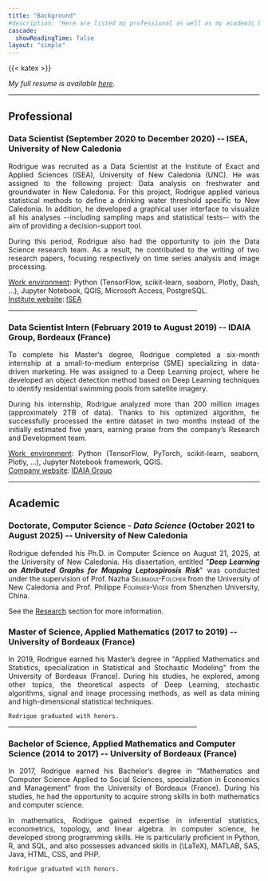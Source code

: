 ```yaml
---
title: "Background"
#description: "Here are listed my professional as well as my academic backgrounds."
cascade:
  showReadingTime: false
layout: "simple"
---
```

{{< katex >}}

_My full resume is available [here](resume.pdf)._

<hr>

## Professional

### Data Scientist (September 2020 to December 2020) -- ISEA, University of New Caledonia

<span style='text-align: justify;'>

Rodrigue was recruited as a Data Scientist at the Institute of Exact and Applied Sciences (ISEA), University of New Caledonia (UNC). He was assigned to the following project: Data analysis on freshwater and groundwater in New Caledonia.
For this project, Rodrigue applied various statistical methods to define a drinking water threshold specific to New Caledonia. In addition, he developed a graphical user interface to visualize all his analyses --including sampling maps and statistical tests-- with the aim of providing a decision-support tool.

During this period, Rodrigue also had the opportunity to join the Data Science research team. As a result, he contributed to the writing of two research papers, focusing respectively on time series analysis and image processing.

<u>Work environment</u>: Python (TensorFlow, scikit-learn, seaborn, Plotly, Dash, ...), Jupyter Notebook, QGIS, Microsoft Access, PostgreSQL.\
<u>Institute website</u>: <a href="https://isea.unc.nc/" target="_blank">ISEA</a>

</span>

<hr style="width:75%">

### Data Scientist Intern (February 2019 to August 2019) -- IDAIA Group, Bordeaux (France)

<span style='text-align: justify;'>

To complete his Master’s degree, Rodrigue completed a six-month internship at a small-to-medium enterprise (SME) specializing in data-driven marketing. He was assigned to a Deep Learning project, where he developed an object detection method based on Deep Learning techniques to identify residential swimming pools from satellite imagery.

During his internship, Rodrigue analyzed more than 200 million images (approximately 2TB of data). Thanks to his optimized algorithm, he successfully processed the entire dataset in two months instead of the initially estimated five years, earning praise from the company’s Research and Development team.

<u>Work environment</u>: Python (TensorFlow, PyTorch, scikit-learn, seaborn, Plotly, ...), Jupyter Notebook framework, QGIS.\
<u>Company website</u>: <a href="https://www.idaia.group/" target="_blank">IDAIA Group</a>

</span>

<hr>

## Academic

### Doctorate, Computer Science - _Data Science_ (October 2021 to August 2025) -- University of New Caledonia

<span style='text-align: justify;'>

Rodrigue defended his Ph.D. in Computer Science on August 21, 2025, at the University of New Caledonia. His dissertation, entitled "**_Deep Learning on Attributed Graphs for Mapping Leptospirosis Risk_**" was conducted under the supervision of Prof. Nazha <span style="font-variant: small-caps;">Selmaoui-Folcher</span> from the University of New Caledonia and Prof. Philippe <span style="font-variant: small-caps;">Fournier-Viger</span> from Shenzhen University, China.

See the <a href="../research">Research</a> section for more information.

</span>

### Master of Science, Applied Mathematics (2017 to 2019) -- University of Bordeaux (France)

<span style='text-align: justify;'>

In 2019, Rodrigue earned his Master’s degree in "Applied Mathematics and Statistics, specialization in Statistical and Stochastic Modeling" from the University of Bordeaux (France).
During his studies, he explored, among other topics, the theoretical aspects of Deep Learning, stochastic algorithms, signal and image processing methods, as well as data mining and high-dimensional statistical techniques.

    Rodrigue graduated with honors.

</span>

<hr style="width:75%">

### Bachelor of Science, Applied Mathematics and Computer Science (2014 to 2017) -- University of Bordeaux (France)

<span style='text-align: justify;'>

In 2017, Rodrigue earned his Bachelor’s degree in “Mathematics and Computer Science Applied to Social Sciences, specialization in Economics and Management” from the University of Bordeaux (France).
During his studies, he had the opportunity to acquire strong skills in both mathematics and computer science.

In mathematics, Rodrigue gained expertise in inferential statistics, econometrics, topology, and linear algebra.
In computer science, he developed strong programming skills. He is particularly proficient in Python, R, and SQL, and also possesses advanced skills in \(\LaTeX\), MATLAB, SAS, Java, HTML, CSS, and PHP.

    Rodrigue graduated with honors.

</span>
